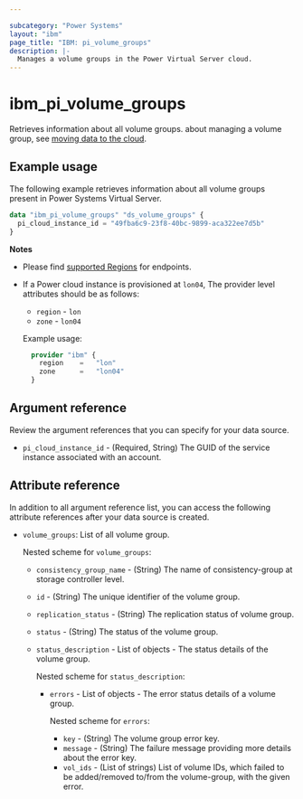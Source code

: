 ```yaml
---

subcategory: "Power Systems"
layout: "ibm"
page_title: "IBM: pi_volume_groups"
description: |-
  Manages a volume groups in the Power Virtual Server cloud.
---
```


# ibm_pi_volume_groups
Retrieves information about all volume groups. about managing a volume group, see [moving data to the cloud](https://cloud.ibm.com/docs/power-iaas?topic=power-iaas-moving-data-to-the-cloud).

## Example usage
The following example retrieves information about all volume groups present in Power Systems Virtual Server.
```terraform
data "ibm_pi_volume_groups" "ds_volume_groups" {
  pi_cloud_instance_id = "49fba6c9-23f8-40bc-9899-aca322ee7d5b"
}
```
**Notes**
* Please find [supported Regions](https://cloud.ibm.com/apidocs/power-cloud#endpoint) for endpoints.
* If a Power cloud instance is provisioned at `lon04`, The provider level attributes should be as follows:
  * `region` - `lon`
  * `zone` - `lon04`
  
  Example usage:
  ```terraform
    provider "ibm" {
      region    =   "lon"
      zone      =   "lon04"
    }
  ```
  
## Argument reference
Review the argument references that you can specify for your data source. 

- `pi_cloud_instance_id` - (Required, String) The GUID of the service instance associated with an account.

## Attribute reference
In addition to all argument reference list, you can access the following attribute references after your data source is created. 

- `volume_groups`: List of all volume group.
  
  Nested scheme for `volume_groups`:
  - `consistency_group_name` - (String) The name of consistency-group at storage controller level.
  - `id` - (String) The unique identifier of the volume group.
  - `replication_status` - (String) The replication status of volume group.
  - `status` - (String) The status of the volume group.
  - `status_description` - List of objects - The status details of the volume group.
    
    Nested scheme for `status_description`:
    - `errors` - List of objects - The error status details of a volume group.

      Nested scheme for `errors`:
      - `key` - (String) The volume group error key.
      - `message` - (String) The failure message providing more details about the error key.
      - `vol_ids` - (List of strings) List of volume IDs, which failed to be added/removed to/from the volume-group, with the given error.